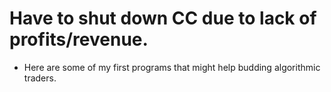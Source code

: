 # Have to shut down CC due to lack of profits/revenue.
- Here are some of my first programs that might help budding algorithmic traders.
